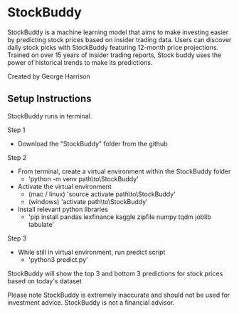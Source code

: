 # StockBuddy

StockBuddy is a machine learning model that aims to make investing easier by predicting stock prices based on insider trading data.
Users can discover daily stock picks with StockBuddy featuring 12-month price projections. Trained on over 15 years of insider trading reports,
Stock buddy uses the power of historical trends to make its predictions.

Created by George Harrison

## Setup Instructions

StockBuddy runs in terminal.

Step 1

- Download the "StockBuddy" folder from the github

Step 2

- From terminal, create a virtual environment within the StockBuddy folder
  - 'python -m venv path\to\StockBuddy'
- Activate the virtual environment
  - (mac / linux) 'source activate path\to\StockBuddy'
  - (windows) 'activate path\to\StockBuddy'
- Install relevant python libraries
  - 'pip install pandas iexfinance kaggle zipfile numpy tqdm joblib tabulate'

Step 3

- While still in virtual environment, run predict script
  - 'python3 predict.py'

StockBuddy will show the top 3 and bottom 3 predictions for stock prices based on today's dataset

Please note StockBuddy is extremely inaccurate and should not be used for investment advice. StockBuddy is not a financial advisor.

